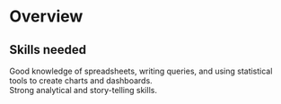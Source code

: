 # Overview

## Skills needed
Good knowledge of spreadsheets, writing queries, and using statistical tools to create charts and dashboards.  
Strong analytical and story-telling skills.  
